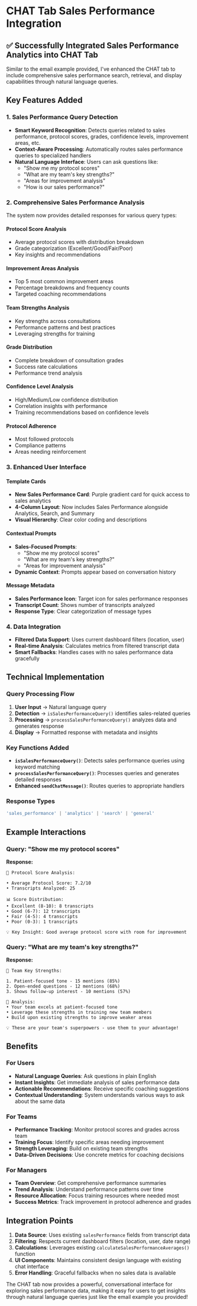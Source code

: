 # CHAT Tab Sales Performance Integration

## ✅ Successfully Integrated Sales Performance Analytics into CHAT Tab

Similar to the email example provided, I've enhanced the CHAT tab to include comprehensive sales performance search, retrieval, and display capabilities through natural language queries.

## Key Features Added

### 1. **Sales Performance Query Detection**
- **Smart Keyword Recognition**: Detects queries related to sales performance, protocol scores, grades, confidence levels, improvement areas, etc.
- **Context-Aware Processing**: Automatically routes sales performance queries to specialized handlers
- **Natural Language Interface**: Users can ask questions like:
  - "Show me my protocol scores"
  - "What are my team's key strengths?"
  - "Areas for improvement analysis"
  - "How is our sales performance?"

### 2. **Comprehensive Sales Performance Analysis**
The system now provides detailed responses for various query types:

#### Protocol Score Analysis
- Average protocol scores with distribution breakdown
- Grade categorization (Excellent/Good/Fair/Poor)
- Key insights and recommendations

#### Improvement Areas Analysis
- Top 5 most common improvement areas
- Percentage breakdowns and frequency counts
- Targeted coaching recommendations

#### Team Strengths Analysis
- Key strengths across consultations
- Performance patterns and best practices
- Leveraging strengths for training

#### Grade Distribution
- Complete breakdown of consultation grades
- Success rate calculations
- Performance trend analysis

#### Confidence Level Analysis
- High/Medium/Low confidence distribution
- Correlation insights with performance
- Training recommendations based on confidence levels

#### Protocol Adherence
- Most followed protocols
- Compliance patterns
- Areas needing reinforcement

### 3. **Enhanced User Interface**

#### Template Cards
- **New Sales Performance Card**: Purple gradient card for quick access to sales analytics
- **4-Column Layout**: Now includes Sales Performance alongside Analytics, Search, and Summary
- **Visual Hierarchy**: Clear color coding and descriptions

#### Contextual Prompts
- **Sales-Focused Prompts**: 
  - "Show me my protocol scores"
  - "What are my team's key strengths?"
  - "Areas for improvement analysis"
- **Dynamic Context**: Prompts appear based on conversation history

#### Message Metadata
- **Sales Performance Icon**: Target icon for sales performance responses
- **Transcript Count**: Shows number of transcripts analyzed
- **Response Type**: Clear categorization of message types

### 4. **Data Integration**
- **Filtered Data Support**: Uses current dashboard filters (location, user)
- **Real-time Analysis**: Calculates metrics from filtered transcript data
- **Smart Fallbacks**: Handles cases with no sales performance data gracefully

## Technical Implementation

### Query Processing Flow
1. **User Input** → Natural language query
2. **Detection** → `isSalesPerformanceQuery()` identifies sales-related queries
3. **Processing** → `processSalesPerformanceQuery()` analyzes data and generates response
4. **Display** → Formatted response with metadata and insights

### Key Functions Added
- **`isSalesPerformanceQuery()`**: Detects sales performance queries using keyword matching
- **`processSalesPerformanceQuery()`**: Processes queries and generates detailed responses
- **Enhanced `sendChatMessage()`**: Routes queries to appropriate handlers

### Response Types
```typescript
'sales_performance' | 'analytics' | 'search' | 'general'
```

## Example Interactions

### Query: "Show me my protocol scores"
**Response:**
```
🎯 Protocol Score Analysis:

• Average Protocol Score: 7.2/10
• Transcripts Analyzed: 25

📊 Score Distribution:
• Excellent (8-10): 8 transcripts
• Good (6-7): 12 transcripts
• Fair (4-5): 4 transcripts
• Poor (0-3): 1 transcripts

💡 Key Insight: Good average protocol score with room for improvement
```

### Query: "What are my team's key strengths?"
**Response:**
```
💪 Team Key Strengths:

1. Patient-focused tone - 15 mentions (85%)
2. Open-ended questions - 12 mentions (68%)
3. Shows follow-up interest - 10 mentions (57%)

🌟 Analysis:
• Your team excels at patient-focused tone
• Leverage these strengths in training new team members
• Build upon existing strengths to improve weaker areas

💡 These are your team's superpowers - use them to your advantage!
```

## Benefits

### For Users
- **Natural Language Queries**: Ask questions in plain English
- **Instant Insights**: Get immediate analysis of sales performance data
- **Actionable Recommendations**: Receive specific coaching suggestions
- **Contextual Understanding**: System understands various ways to ask about the same data

### For Teams
- **Performance Tracking**: Monitor protocol scores and grades across team
- **Training Focus**: Identify specific areas needing improvement
- **Strength Leveraging**: Build on existing team strengths
- **Data-Driven Decisions**: Use concrete metrics for coaching decisions

### For Managers
- **Team Overview**: Get comprehensive performance summaries
- **Trend Analysis**: Understand performance patterns over time
- **Resource Allocation**: Focus training resources where needed most
- **Success Metrics**: Track improvement in protocol adherence and grades

## Integration Points

1. **Data Source**: Uses existing `salesPerformance` fields from transcript data
2. **Filtering**: Respects current dashboard filters (location, user, date range)
3. **Calculations**: Leverages existing `calculateSalesPerformanceAverages()` function
4. **UI Components**: Maintains consistent design language with existing chat interface
5. **Error Handling**: Graceful fallbacks when no sales data is available

The CHAT tab now provides a powerful, conversational interface for exploring sales performance data, making it easy for users to get insights through natural language queries just like the email example you provided!